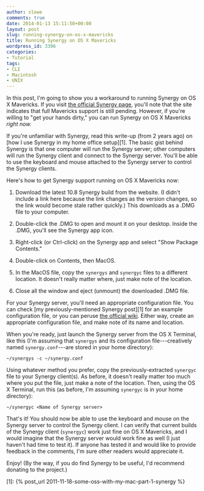 ```yaml
---
author: slowe
comments: true
date: 2014-01-13 15:11:50+00:00
layout: post
slug: running-synergy-on-os-x-mavericks
title: Running Synergy on OS X Mavericks
wordpress_id: 3396
categories:
- Tutorial
tags:
- CLI
- Macintosh
- UNIX
---
```


In this post, I'm going to show you a workaround to running Synergy on OS X Mavericks. If you visit [the official Synergy page](http://ww.synergy-foss.org/), you'll note that the site indicates that full Mavericks support is still pending. However, if you're willing to "get your hands dirty," you can run Synergy on OS X Mavericks _right now._

If you're unfamiliar with Synergy, read this write-up (from 2 years ago) on [how I use Synergy in my home office setup][1]. The basic gist behind Synergy is that one computer will run the Synergy server; other computers will run the Synergy client and connect to the Synergy server. You'll be able to use the keyboard and mouse attached to the Synergy server to control the Synergy clients.

Here's how to get Synergy support running on OS X Mavericks now:

1. Download the latest 10.8 Synergy build from the website. (I didn't include a link here because the link changes as the version changes, so the link would become stale rather quickly.) This downloads as a .DMG file to your computer.

2. Double-click the .DMG to open and mount it on your desktop. Inside the .DMG, you'll see the Synergy app icon.

3. Right-click (or Ctrl-click) on the Synergy app and select "Show Package Contents."

4. Double-click on Contents, then MacOS.

5. In the MacOS file, copy the `synergys` and `synergyc` files to a different location. It doesn't really matter where, just make note of the location.

6. Close all the window and eject (unmount) the downloaded .DMG file.

For your Synergy server, you'll need an appropriate configuration file. You can check [my previously-mentioned Synergy post][1] for an example configuration file, or you can peruse [the official wiki](http://synergy-foss.org/wiki/User). Either way, create an appropriate configuration file, and make note of its name and location.

When you're ready, just launch the Synergy server from the OS X Terminal, like this (I'm assuming that `synergys` and its configuration file---creatively named `synergy.conf`---are stored in your home directory):

    ~/synergys -c ~/synergy.conf

Using whatever method you prefer, copy the previously-extracted `synergyc` file to your Synergy client(s). As before, it doesn't really matter too much where you put the file, just make a note of the location. Then, using the OS X Terminal, run this (as before, I'm assuming `synergyc` is in your home directory):

    ~/synergyc <Name of Synergy server>

That's it! You should now be able to use the keyboard and mouse on the Synergy server to control the Synergy client. I can verify that current builds of the Synergy client (`synergyc`) work just fine on OS X Mavericks, and I would imagine that the Synergy server would work fine as well (I just haven't had time to test it). If anyone has tested it and would like to provide feedback in the comments, I'm sure other readers would appreciate it.

Enjoy! (By the way, if you do find Synergy to be useful, I'd recommend donating to the project.)

[1]: {% post_url 2011-11-18-some-oss-with-my-mac-part-1-synergy %}
